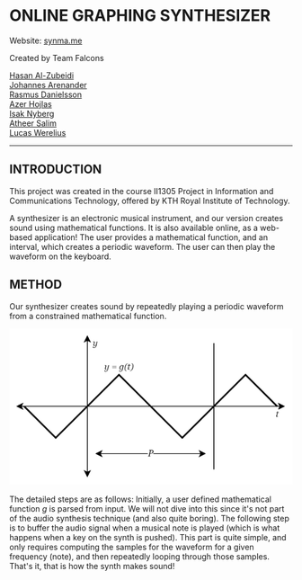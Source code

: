 # ONLINE GRAPHING SYNTHESIZER #
Website: [synma.me](https://www.synma.me/)

Created by Team Falcons

[Hasan Al-Zubeidi](https://github.com/HasanAlzubeidi)\
[Johannes Arenander](https://github.com/johnaren)\
[Rasmus Danielsson](https://github.com/rasmus-d)\
[Azer Hojlas](https://github.com/AzerHojlas)\
[Isak Nyberg](https://github.com/IsakNyberg)\
[Atheer Salim](https://github.com/Atheer2104)\
[Lucas Werelius](https://github.com/WereliusLucas)

---

## INTRODUCTION ##

This project was created in the course II1305 Project in Information and Communications Technology, offered by KTH Royal Institute of Technology.

A synthesizer is an electronic musical instrument, and our version creates sound using mathematical functions. It is also available online, as a web-based application! The user provides a mathematical function, and an interval, which creates a periodic waveform. The user can then play the waveform on the keyboard.

## METHOD ##

Our synthesizer creates sound by repeatedly playing a periodic waveform from a constrained mathematical function.

![user_function](meta/user_function.png)

The detailed steps are as follows: Initially, a user defined mathematical function *g* is parsed from input. We will not dive into this since it's not part of the audio synthesis technique (and also quite boring). The following step is to buffer the audio signal when a musical note is played (which is what happens when a key on the synth is pushed). This part is quite simple, and only requires computing the samples for the waveform for a given frequency (note), and then repeatedly looping through those samples. That's it, that is how the synth makes sound!
